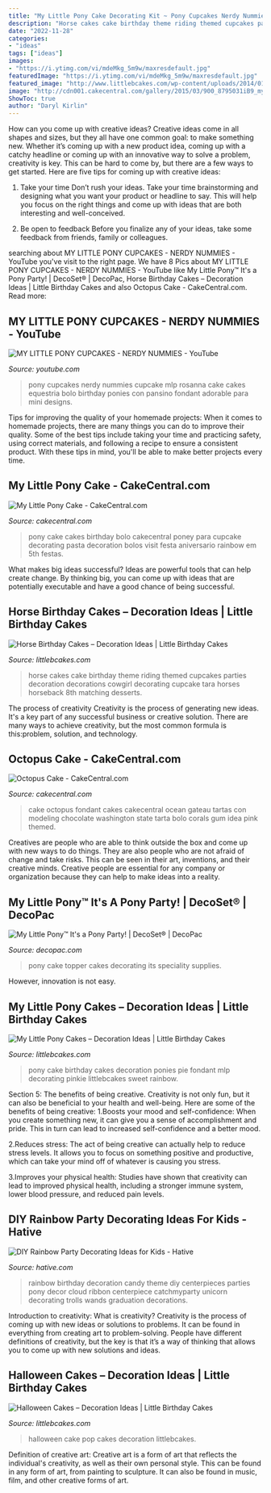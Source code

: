 ```yaml
---
title: "My Little Pony Cake Decorating Kit ~ Pony Cupcakes Nerdy Nummies Cupcake Mlp Rosanna Cake Cakes Equestria Bolo Birthday Ponies Con Pansino Fondant Adorable Para Mini Designs"
description: "Horse cakes cake birthday theme riding themed cupcakes parties decoration decorations cowgirl decorating cupcake tara horses horseback 8th matching desserts"
date: "2022-11-28"
categories:
- "ideas"
tags: ["ideas"]
images:
- "https://i.ytimg.com/vi/mdeMkg_5m9w/maxresdefault.jpg"
featuredImage: "https://i.ytimg.com/vi/mdeMkg_5m9w/maxresdefault.jpg"
featured_image: "http://www.littlebcakes.com/wp-content/uploads/2014/01/Horse-Cake-Decorations.jpg"
image: "http://cdn001.cakecentral.com/gallery/2015/03/900_8795031iB9_my-little-pony-cake.jpg"
ShowToc: true
author: "Daryl Kirlin"
---
```



How can you come up with creative ideas?
Creative ideas come in all shapes and sizes, but they all have one common goal: to make something new. Whether it’s coming up with a new product idea, coming up with a catchy headline or coming up with an innovative way to solve a problem, creativity is key. This can be hard to come by, but there are a few ways to get started. Here are five tips for coming up with creative ideas:
1. Take your time
Don’t rush your ideas. Take your time brainstorming and designing what you want your product or headline to say. This will help you focus on the right things and come up with ideas that are both interesting and well-conceived.

2. Be open to feedback
Before you finalize any of your ideas, take some feedback from friends, family or colleagues.

	

		
searching about MY LITTLE PONY CUPCAKES - NERDY NUMMIES - YouTube you've visit to the right page. We have 8 Pics about MY LITTLE PONY CUPCAKES - NERDY NUMMIES - YouTube like My Little Pony™ It&#039;s a Pony Party! | DecoSet® | DecoPac, Horse Birthday Cakes – Decoration Ideas | Little Birthday Cakes and also Octopus Cake - CakeCentral.com. Read more:
		
    
## MY LITTLE PONY CUPCAKES - NERDY NUMMIES - YouTube

<img loading=lazy src="https://i.ytimg.com/vi/mdeMkg_5m9w/maxresdefault.jpg" onerror="this.onerror=null;this.src='https://tse3.mm.bing.net/th?id=OIP.CSwfX8nMTY642aGqKSy-TAHaEK&amp;pid=15.1';" alt="MY LITTLE PONY CUPCAKES - NERDY NUMMIES - YouTube">

_Source: youtube.com_

>pony cupcakes nerdy nummies cupcake mlp rosanna cake cakes equestria bolo birthday ponies con pansino fondant adorable para mini designs. 

	

Tips for improving the quality of your homemade projects:
When it comes to homemade projects, there are many things you can do to improve their quality. Some of the best tips include taking your time and practicing safety, using correct materials, and following a recipe to ensure a consistent product. With these tips in mind, you'll be able to make better projects every time.

    
## My Little Pony Cake - CakeCentral.com

<img loading=lazy src="http://cdn001.cakecentral.com/gallery/2015/03/900_8795031iB9_my-little-pony-cake.jpg" onerror="this.onerror=null;this.src='https://tse4.mm.bing.net/th?id=OIP.jPbXIfiXQEbstSuqfEQ_iAHaLK&amp;pid=15.1';" alt="My Little Pony Cake - CakeCentral.com">

_Source: cakecentral.com_

>pony cake cakes birthday bolo cakecentral poney para cupcake decorating pasta decoration bolos visit festa aniversario rainbow em 5th festas. 

	

What makes big ideas successful?
Ideas are powerful tools that can help create change. By thinking big, you can come up with ideas that are potentially executable and have a good chance of being successful.

    
## Horse Birthday Cakes – Decoration Ideas | Little Birthday Cakes

<img loading=lazy src="http://www.littlebcakes.com/wp-content/uploads/2014/01/Horse-Cake-Decorations.jpg" onerror="this.onerror=null;this.src='https://tse2.mm.bing.net/th?id=OIP.4Ac7tCyMWtoXCQ7ok_iQRQHaKV&amp;pid=15.1';" alt="Horse Birthday Cakes – Decoration Ideas | Little Birthday Cakes">

_Source: littlebcakes.com_

>horse cakes cake birthday theme riding themed cupcakes parties decoration decorations cowgirl decorating cupcake tara horses horseback 8th matching desserts. 

	

The process of creativity
Creativity is the process of generating new ideas. It's a key part of any successful business or creative solution. There are many ways to achieve creativity, but the most common formula is this:problem, solution, and technology.

    
## Octopus Cake - CakeCentral.com

<img loading=lazy src="https://cdn001.cakecentral.com/gallery/2015/03/900_741356dHhw_octopus-cake.jpg" onerror="this.onerror=null;this.src='https://tse3.mm.bing.net/th?id=OIP.24u3YPLc_44_G_ohLSMc2gHaLH&amp;pid=15.1';" alt="Octopus Cake - CakeCentral.com">

_Source: cakecentral.com_

>cake octopus fondant cakes cakecentral ocean gateau tartas con modeling chocolate washington state tarta bolo corals gum idea pink themed. 

	

Creatives are people who are able to think outside the box and come up with new ways to do things. They are also people who are not afraid of change and take risks. This can be seen in their art, inventions, and their creative minds. Creative people are essential for any company or organization because they can help to make ideas into a reality.

    
## My Little Pony™ It&#039;s A Pony Party! | DecoSet® | DecoPac

<img loading=lazy src="https://images.salsify.com/image/upload/s--n8l2tQrX--/cs_srgb/pxwcnplcazxntfu5xnmy.jpg" onerror="this.onerror=null;this.src='https://tse3.mm.bing.net/th?id=OIP.N30wDy9KNQste85SbAwgGQHaEw&amp;pid=15.1';" alt="My Little Pony™ It&#039;s a Pony Party! | DecoSet® | DecoPac">

_Source: decopac.com_

>pony cake topper cakes decorating its speciality supplies. 

	

However, innovation is not easy.

    
## My Little Pony Cakes – Decoration Ideas | Little Birthday Cakes

<img loading=lazy src="http://www.littlebcakes.com/wp-content/uploads/2013/08/My-Little-Pony-Birthday-Cakes.jpg" onerror="this.onerror=null;this.src='https://tse3.mm.bing.net/th?id=OIP._YDf2xqsrElquW-OL5CdzwHaJ4&amp;pid=15.1';" alt="My Little Pony Cakes – Decoration Ideas | Little Birthday Cakes">

_Source: littlebcakes.com_

>pony cake birthday cakes decoration ponies pie fondant mlp decorating pinkie littlebcakes sweet rainbow. 

	

Section 5: The benefits of being creative.
Creativity is not only fun, but it can also be beneficial to your health and well-being. Here are some of the benefits of being creative:
1.Boosts your mood and self-confidence: When you create something new, it can give you a sense of accomplishment and pride. This in turn can lead to increased self-confidence and a better mood.

2.Reduces stress: The act of being creative can actually help to reduce stress levels. It allows you to focus on something positive and productive, which can take your mind off of whatever is causing you stress.

3.Improves your physical health: Studies have shown that creativity can lead to improved physical health, including a stronger immune system, lower blood pressure, and reduced pain levels.


    
## DIY Rainbow Party Decorating Ideas For Kids - Hative

<img loading=lazy src="http://hative.com/wp-content/uploads/2014/11/diy-rainbow-party-decorating-ideas/4-candy-decoration.jpg" onerror="this.onerror=null;this.src='https://tse4.mm.bing.net/th?id=OIP.GfTxgQhCKywEmuWykiSTCAHaLG&amp;pid=15.1';" alt="DIY Rainbow Party Decorating Ideas for Kids - Hative">

_Source: hative.com_

>rainbow birthday decoration candy theme diy centerpieces parties pony decor cloud ribbon centerpiece catchmyparty unicorn decorating trolls wands graduation decorations. 

	

Introduction to creativity: What is creativity?
Creativity is the process of coming up with new ideas or solutions to problems. It can be found in everything from creating art to problem-solving. People have different definitions of creativity, but the key is that it’s a way of thinking that allows you to come up with new solutions and ideas.

    
## Halloween Cakes – Decoration Ideas | Little Birthday Cakes

<img loading=lazy src="http://www.littlebcakes.com/wp-content/uploads/2013/08/Halloween-Cake-Pop.jpg" onerror="this.onerror=null;this.src='https://tse4.mm.bing.net/th?id=OIP.EuHs91zx0hSngQIznBWbNgHaE8&amp;pid=15.1';" alt="Halloween Cakes – Decoration Ideas | Little Birthday Cakes">

_Source: littlebcakes.com_

>halloween cake pop cakes decoration littlebcakes. 

	

Definition of creative art:
Creative art is a form of art that reflects the individual's creativity, as well as their own personal style. This can be found in any form of art, from painting to sculpture. It can also be found in music, film, and other creative forms of art.

